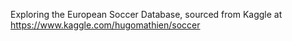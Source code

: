 Exploring the European Soccer Database, sourced from Kaggle at https://www.kaggle.com/hugomathien/soccer

